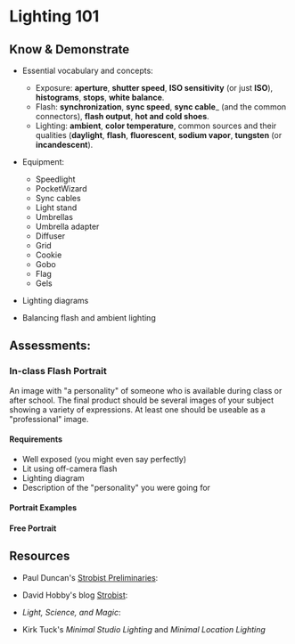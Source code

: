 # Lighting 101

## Know & Demonstrate

* Essential vocabulary and concepts:

  * Exposure: __aperture__, __shutter speed__, __ISO sensitivity__ (or just __ISO__), __histograms__, __stops__, __white balance__.
  * Flash: __synchronization__, __sync speed__, __sync cable___ (and the common connectors), __flash output__, __hot and cold shoes__.
  * Lighting: __ambient__, __color temperature__, common sources and their qualities (__daylight__, __flash__, __fluorescent__, __sodium vapor__, __tungsten__ (or __incandescent__). 
  
* Equipment:

  * Speedlight
  * PocketWizard
  * Sync cables
  * Light stand
  * Umbrellas
  * Umbrella adapter
  * Diffuser
  * Grid
  * Cookie
  * Gobo
  * Flag
  * Gels
  
* Lighting diagrams

* Balancing flash and ambient lighting

## Assessments:

### In-class Flash Portrait

An image with "a personality" of someone who is available during class or after school. The final product should be several images of your subject showing a variety of expressions. At least one should be useable as a "professional" image.

#### Requirements

* Well exposed (you might even say perfectly)
* Lit using off-camera flash
* Lighting diagram
* Description of the "personality" you were going for

#### Portrait Examples

#### Free Portrait

## Resources

* Paul Duncan's [Strobist Preliminaries](http://www.youtube.com/watch?v=lKAD7leNOVY):

* David Hobby's blog [Strobist](http://www.strobist.com):

* _Light, Science, and Magic_:

* Kirk Tuck's _Minimal Studio Lighting_ and _Minimal Location Lighting_

